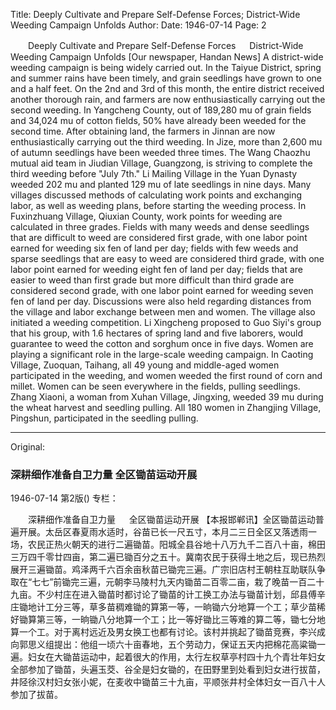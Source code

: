 Title: Deeply Cultivate and Prepare Self-Defense Forces; District-Wide Weeding Campaign Unfolds
Author:
Date: 1946-07-14
Page: 2

　　Deeply Cultivate and Prepare Self-Defense Forces
　  District-Wide Weeding Campaign Unfolds
[Our newspaper, Handan News] A district-wide weeding campaign is being widely carried out. In the Taiyue District, spring and summer rains have been timely, and grain seedlings have grown to one and a half feet. On the 2nd and 3rd of this month, the entire district received another thorough rain, and farmers are now enthusiastically carrying out the second weeding. In Yangcheng County, out of 189,280 mu of grain fields and 34,024 mu of cotton fields, 50% have already been weeded for the second time. After obtaining land, the farmers in Jinnan are now enthusiastically carrying out the third weeding. In Jize, more than 2,600 mu of autumn seedlings have been weeded three times. The Wang Chaozhu mutual aid team in Jiudian Village, Guangzong, is striving to complete the third weeding before "July 7th." Li Mailing Village in the Yuan Dynasty weeded 202 mu and planted 129 mu of late seedlings in nine days. Many villages discussed methods of calculating work points and exchanging labor, as well as weeding plans, before starting the weeding process. In Fuxinzhuang Village, Qiuxian County, work points for weeding are calculated in three grades. Fields with many weeds and dense seedlings that are difficult to weed are considered first grade, with one labor point earned for weeding six fen of land per day; fields with few weeds and sparse seedlings that are easy to weed are considered third grade, with one labor point earned for weeding eight fen of land per day; fields that are easier to weed than first grade but more difficult than third grade are considered second grade, with one labor point earned for weeding seven fen of land per day. Discussions were also held regarding distances from the village and labor exchange between men and women. The village also initiated a weeding competition. Li Xingcheng proposed to Guo Siyi's group that his group, with 1.6 hectares of spring land and five laborers, would guarantee to weed the cotton and sorghum once in five days. Women are playing a significant role in the large-scale weeding campaign. In Caoting Village, Zuoquan, Taihang, all 49 young and middle-aged women participated in the weeding, and women weeded the first round of corn and millet. Women can be seen everywhere in the fields, pulling seedlings. Zhang Xiaoni, a woman from Xuhan Village, Jingxing, weeded 39 mu during the wheat harvest and seedling pulling. All 180 women in Zhangjing Village, Pingshun, participated in the seedling pulling.



<hr /> 

Original: 


### 深耕细作准备自卫力量  全区锄苗运动开展

1946-07-14
第2版()
专栏：

　　深耕细作准备自卫力量
　  全区锄苗运动开展
    【本报邯郸讯】全区锄苗运动普遍开展。太岳区春夏雨水适时，谷苗已长一尺五寸，本月二三日全区又落透雨一场，农民正热火朝天的进行二遍锄苗。阳城全县谷地十八万九千二百八十亩，棉田三万四千零廿四亩，第二遍已锄百分之五十。冀南农民于获得土地之后，现已热烈展开三遍锄苗。鸡泽两千六百余亩秋苗已锄完三遍。广宗旧店村王朝柱互助联队争取在“七七”前锄完三遍，元朝李马陵村九天内锄苗二百零二亩，栽了晚苗一百二十九亩。不少村庄在进入锄苗时都讨论了锄苗的计工换工办法与锄苗计划，邱县傅辛庄锄地计工分三等，草多苗稠难锄的算第一等，一晌锄六分地算一个工；草少苗稀好锄算第三等，一晌锄八分地算一个工；比一等好锄比三等难的算二等，锄七分地算一个工。对于离村远近及男女换工也都有讨论。该村并挑起了锄苗竞赛，李兴成向郭思义组提出：他组一顷六十亩春地，五个劳动力，保证五天内把棉花高粱锄一遍。妇女在大锄苗运动中，起着很大的作用，太行左权草亭村四十九个青壮年妇女全部参加了锄苗，头遍玉茭、谷全是妇女锄的，在田野里到处看到妇女进行拔苗，井陉徐汉村妇女张小妮，在麦收中锄苗三十九亩，平顺张井村全体妇女一百八十人参加了拔苗。
